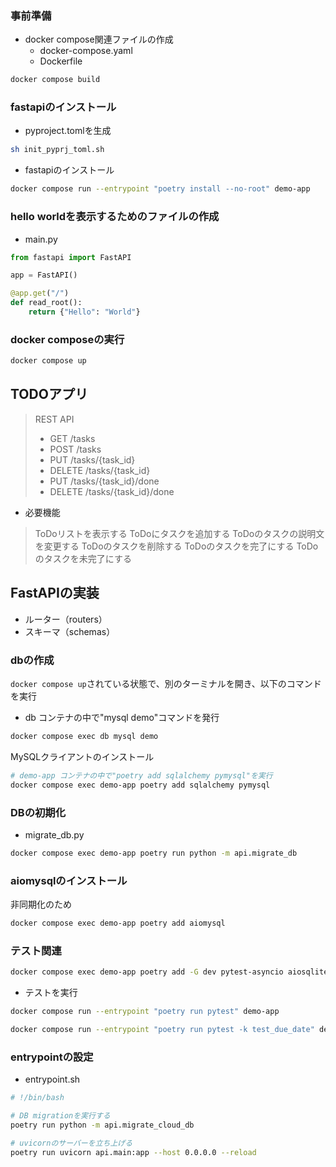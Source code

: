 


### 事前準備
- docker compose関連ファイルの作成
  - docker-compose.yaml
  - Dockerfile

```bash
docker compose build
```

### fastapiのインストール
- pyproject.tomlを生成
```bash
sh init_pyprj_toml.sh
```

- fastapiのインストール
```bash
docker compose run --entrypoint "poetry install --no-root" demo-app
```

### hello worldを表示するためのファイルの作成

- main.py
```python
from fastapi import FastAPI

app = FastAPI()

@app.get("/")
def read_root():
    return {"Hello": "World"}
```

### docker composeの実行
```bash
docker compose up
```


## TODOアプリ
> REST API
> - GET /tasks
> - POST /tasks
> - PUT /tasks/{task_id}
> - DELETE /tasks/{task_id}
> - PUT /tasks/{task_id}/done
> - DELETE /tasks/{task_id}/done
- 必要機能
> ToDoリストを表示する
> ToDoにタスクを追加する
> ToDoのタスクの説明文を変更する
> ToDoのタスクを削除する
> ToDoのタスクを完了にする
> ToDoのタスクを未完了にする

## FastAPIの実装

- ルーター（routers）
- スキーマ（schemas）

### dbの作成

`docker compose up`されている状態で、別のターミナルを開き、以下のコマンドを実行
- db コンテナの中で"mysql demo"コマンドを発行
```bash
docker compose exec db mysql demo
```

MySQLクライアントのインストール
```bash
# demo-app コンテナの中で"poetry add sqlalchemy pymysql"を実行
docker compose exec demo-app poetry add sqlalchemy pymysql
```

### DBの初期化

- migrate_db.py
```bash
docker compose exec demo-app poetry run python -m api.migrate_db
```


### aiomysqlのインストール
非同期化のため
```bash
docker compose exec demo-app poetry add aiomysql
```

### テスト関連

```bash
docker compose exec demo-app poetry add -G dev pytest-asyncio aiosqlite httpx
```
- テストを実行
```bash
docker compose run --entrypoint "poetry run pytest" demo-app
```

```bash
docker compose run --entrypoint "poetry run pytest -k test_due_date" demo-app
```

### entrypointの設定

- entrypoint.sh 
```bash
# !/bin/bash

# DB migrationを実行する
poetry run python -m api.migrate_cloud_db

# uvicornのサーバーを立ち上げる
poetry run uvicorn api.main:app --host 0.0.0.0 --reload
```